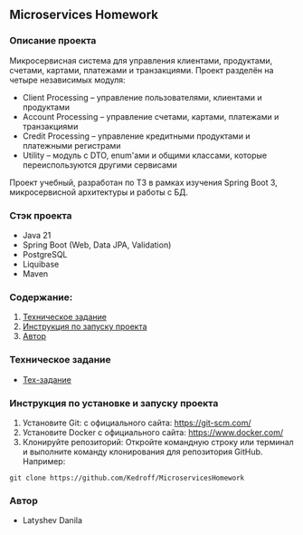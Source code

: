 ## Microservices Homework

### Описание проекта
Микросервисная система для управления клиентами, продуктами, счетами, картами, платежами и транзакциями.
Проект разделён на четыре независимых модуля:

* Client Processing – управление пользователями, клиентами и продуктами
* Account Processing – управление счетами, картами, платежами и транзакциями
* Credit Processing – управление кредитными продуктами и платежными регистрами
* Utility – модуль с DTO, enum'ами и общими классами, которые переиспользуются другими сервисами

Проект учебный, разработан по ТЗ в рамках изучения Spring Boot 3, микросервисной архитектуры и работы с БД.

### Стэк проекта
* Java 21
* Spring Boot (Web, Data JPA, Validation)
* PostgreSQL
* Liquibase
* Maven

### Содержание:
1. [Техническое задание](#техническое-задание)
2. [Инструкция по запуску проекта](#инструкция-по-установке-и-запуску-проекта)
3. [Автор](#автор)

### Техническое задание
* [Тех-задание](docs/TZ.txt)

### Инструкция по установке и запуску проекта
1. Установите Git: с официального сайта: https://git-scm.com/
2. Установите Docker c официального сайта: https://www.docker.com/
3. Клонируйте репозиторий: Откройте командную строку или терминал и выполните команду клонирования для репозитория
   GitHub. Например:
```
git clone https://github.com/Kedroff/MicroservicesHomework
```

### Автор
* Latyshev Danila

